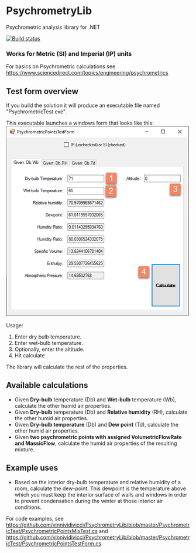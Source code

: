 # PsychrometryLib
Psychrometric analysis library for .NET
 
[![Build status](https://ci.appveyor.com/api/projects/status/dx6ll2mc3dyuj5al/branch/master?svg=true)](https://ci.appveyor.com/project/vinnividivicci/psychrometrylib/branch/master)

### Works for Metric (SI) and Imperial (IP) units
For basics on Psychrometric calculations see https://www.sciencedirect.com/topics/engineering/psychrometrics

## Test form overview
If you build the solution it will produce an executable file named "PsychrometricTest.exe".

This executable launches a windows form that looks like this:
![test form overview](readme_images/test_form_overview.jpg)

Usage:
1. Enter dry bulb temperature.
2. Enter wet-bulb temperature.
3. Optionally, enter the altitude.
4. Hit calculate

The library will calculate the rest of the properties.

## Available calculations
- Given __Dry-bulb__ temperature (Db) and __Wet-bulb__ temperature (Wb), calculate the other humid air properties.
- Given __Dry-bulb__ temperature (Db) and __Relative humidity__ (RH), calculate the other humid air properties.
- Given __Dry-bulb temperature__ (Db) and __Dew point__ (Td), calculate the other humid air properties.
- Given __two psychrometric points with assigned VolumetricFlowRate and MassicFlow__, calculate the humid air properties of the resulting mixture.

## Example uses
- Based on the interior dry-bulb temperature and relative humidity of a room, calculate the dew-point. This dewpoint is the temperature above which you must keep the interior surface of walls and windows in order to prevent condensation during the winter at those interior air conditions.

For code examples, see https://github.com/vinnividivicci/PsychrometryLib/blob/master/PsychrometricTest/PsychrometricPointsMixTest.cs and https://github.com/vinnividivicci/PsychrometryLib/blob/master/PsychrometricTest/PsychrometricPointsTestForm.cs
